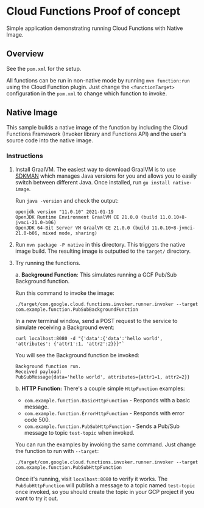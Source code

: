 # Cloud Functions Proof of concept

Simple application demonstrating running Cloud Functions with Native Image.

## Overview

See the `pom.xml` for the setup. 

All functions can be run in non-native mode by running `mvn function:run` using the Cloud Function plugin.
Just change the `<functionTarget>` configuration in the `pom.xml` to change which function to invoke.

## Native Image

This sample builds a native image of the function by including the Cloud Functions Framework (Invoker library and Functions API) and the user's source code into the native image.

### Instructions

1. Install GraalVM.
The easiest way to download GraalVM is to use [SDKMAN](https://sdkman.io/) which manages Java versions for you and allows you to easily switch between different Java.
Once installed, run `gu install native-image`.

    Run `java -version` and check the output:
    
    ```
    openjdk version "11.0.10" 2021-01-19
    OpenJDK Runtime Environment GraalVM CE 21.0.0 (build 11.0.10+8-jvmci-21.0-b06)
    OpenJDK 64-Bit Server VM GraalVM CE 21.0.0 (build 11.0.10+8-jvmci-21.0-b06, mixed mode, sharing)
    ```

2. Run `mvn package -P native` in this directory.
This triggers the native image build.
The resulting image is outputted to the `target/` directory.

3. Try running the functions.

    a. **Background Function**: This simulates running a GCF Pub/Sub Background function.
    
    Run this command to invoke the image: 
    ```
    ./target/com.google.cloud.functions.invoker.runner.invoker --target com.example.function.PubSubBackgroundFunction
    ```
    
    In a new terminal window, send a POST request to the service to simulate receiving a Background event:
    
    ```
    curl localhost:8080 -d "{'data':{'data':'hello world', 'attributes': {'attr1':1, 'attr2':2}}}"`
    ```
    
    You will see the Background function be invoked:
    
    ```
    Background function run.
    Received payload:
    PubSubMessage{data='hello world', attributes={attr1=1, attr2=2}}
    ```
   
    b. **HTTP Function:** There's a couple simple `HttpFunction` examples:
        
      * `com.example.function.BasicHttpFunction` - Responds with a basic message.
      * `com.example.function.ErrorHttpFunction` - Responds with error code 500.
      * `com.example.function.PubSubHttpFunction` - Sends a Pub/Sub message to topic `test-topic` when invoked.
      
    You can run the examples by invoking the same command.
    Just change the function to run with `--target`:
    
    ```
    ./target/com.google.cloud.functions.invoker.runner.invoker --target com.example.function.PubSubHttpFunction
    ```
    
    Once it's running, visit `localhost:8080` to verify it works.
    The `PubSubHttpFunction` will publish a message to a topic named `test-topic` once invoked, so you should create the topic in your GCP project if you want to try it out.
